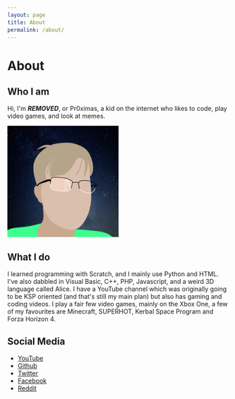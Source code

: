 ```yaml
---
layout: page
title: About
permalink: /about/
---
```


# About

## Who I am

Hi, I'm ***REMOVED***, or Pr0ximas, a kid on the internet who likes to code, play video games, and look at memes.

<img width="50%" src="/assets/logopersonal.png">

## What I do

I learned programming with Scratch, and I mainly use Python and HTML. I've also dabbled in Visual Basic, C++, PHP, Javascript, and a weird 3D language called Alice. I have a YouTube channel which was originally going to be KSP oriented (and that's still my main plan) but also has gaming and coding videos. I play a fair few video games, mainly on the Xbox One, a few of my favourites are Minecraft, SUPERHOT, Kerbal Space Program and Forza Horizon 4.

## Social Media

<ul>
			<li><span class="socicon text socicon-youtube"></span><a href="https://www.youtube.com/channel/UCs6xm-dG9-NVL9UDl_kdGHQ"> YouTube</a></li>
			<li><span class="socicon text socicon-github"></span><a href="https://github.com/HyperHamster535/"> Github</a></li>
			<li><span class="socicon text socicon-twitter"></span><a href="https://twitter.com/HHamster534"> Twitter</a></li>
			<li><span class="socicon text socicon-facebook"></span><a href="https://facebook.com/hyperhamster534"> Facebook</a></li>
			<li><span class="socicon text socicon-reddit"></span><a href="https://reddit.com/r/hyperhamster534"> Reddit</a></li>
		</ul>
